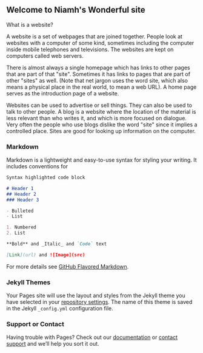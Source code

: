 ## Welcome to Niamh's Wonderful site

What is a website?

A website is a set of webpages that are joined together. People look at websites with a computer of some kind, sometimes including the computer inside mobile telephones and televisions. The websites are kept on computers called web servers.

There is almost always a single homepage which has links to other pages that are part of that "site". Sometimes it has links to pages that are part of other "sites" as well. (Note that net jargon uses the word site, which also means a physical place in the real world, to mean a web URL). A home page serves as the introduction page of a website.

Websites can be used to advertise or sell things. They can also be used to talk to other people. A blog is a website where the location of the material is less relevant than who writes it, and which is more focused on dialogue. Very often the people who use blogs dislike the word "site" since it implies a controlled place. Sites are good for looking up information on the computer.


### Markdown

Markdown is a lightweight and easy-to-use syntax for styling your writing. It includes conventions for

```markdown
Syntax highlighted code block

# Header 1
## Header 2
### Header 3

- Bulleted
- List

1. Numbered
2. List

**Bold** and _Italic_ and `Code` text

[Link](url) and ![Image](src)
```

For more details see [GitHub Flavored Markdown](https://guides.github.com/features/mastering-markdown/).

### Jekyll Themes

Your Pages site will use the layout and styles from the Jekyll theme you have selected in your [repository settings](https://github.com/Niamhyyy/super-duper-computing-machine/settings). The name of this theme is saved in the Jekyll `_config.yml` configuration file.

### Support or Contact

Having trouble with Pages? Check out our [documentation](https://help.github.com/categories/github-pages-basics/) or [contact support](https://github.com/contact) and we’ll help you sort it out.

